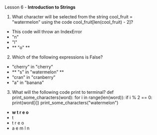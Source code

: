 Lesson 6 - **Introduction to Strings**

1.	What character will be selected from the string cool_fruit = "watermelon" using the code cool_fruit[len(cool_fruit) - 2]?
-	This code will throw an IndexError
-	"n"
-	"l"
-	** "o" **

2.	Which of the following expressions is False?
-	"cherry" in "cherry"
-	** "s" in "watermelon" **
-	"cran" in "cranberry"
-	"a" in "banana"

3.	What will the following code print to terminal?
def print_some_characters(word):
for i in range(len(word)):
if i % 2 == 0:
print(word[i])
print_some_characters("watermelon")
-	**w
t
r
e
o**
-	t
-	t
r
e
o
-	a
e
m
l
n



